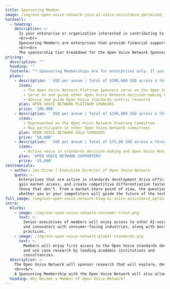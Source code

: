 ```yaml
---
title: Sponsoring Member
image: /img/ovn-open-voice-network-join-ai-voice-assistance_optimized.jpg
hardsell:
  - heading: 
    description: >-
      Is your enterprise or organization interested in contributing to the Open Voice Network’s mission? We encourage you to become a Sponsoring Member of the Open Voice Network.
      <br><br>
      Sponsoring Members are enterprises that provide financial support and executive leadership to the Open Voice Network. Sponsorship is open worldwide to enterprises and public entities, as well as those that advise or represent such enterprises and entities.
      <br><br>
      The sponsorship tier breakdown for the Open Voice Network Sponsoring Membership is as follows:
pricing:
  description: ""
  heading: ""
  footnote: "* Sponsoring Memberships are for enterprises only. If you would like to become individually involved with the Open Voice Network, please visit our Friends of the Open Voice Network page."
  plans:
    - description: ' USD per annum | Total of $300,000 USD across a three-year commitment'
      items:
        - The Open Voice Network Platinum Sponsors serve on the Open Voice Network Steering Committee
        - Serve on and guide other Open Voice Network decision-making bodies
        - Advise and guide Open Voice standards-centric research
      plan: OPEN VOICE NETWORK PLATINUM SPONSORS
      price: '100,000'
    - description: ' USD per annum | Total of $150,000 USD across a three-year commitment'
      items:
        - Represented on the Open Voice Network Steering Committee
        - May participate in other Open Voice Network committees
      plan: OPEN VOICE NETWORK GOLD SPONSORS
      price: '50,000'
    - description: ' USD per annum | Total of $75,00 USD across a three-year commitment'
      items:
        - Active voice in standards decision-making and Open Voice Network outreach
      plan: 'OPEN VOICE NETWORK SUPPORTERS'
      price: '25,000'
testimonials:
  - author: Jon Stine | Executive Director of Open Voice Network
    quote: >-
      Enterprises that are active in standards development drive efficiencies,
      gain market access, and create competitive differentiation faster than
      those that don’t. From a market-share point of view, the question is
      whether you or your competitors will guide the future of the technology.
full_image: /img/ovn-open-voice-network-blog-ai-voice-assistance_optimized.jpg
intro:
  blurbs:
    - image: /img/ovn-open-voice-network-consumer-trust.png
      text: >-
        Senior executives of members will enjoy access to other AI-voice leaders
        and innovators with consumer-facing industries, along with best
        practices.
    - image: /img/ovn-open-voice-network-global-standards.png
      text: >-
        Members will enjoy first access to the Open Voice standards development
        and use case research by leading academic institutions and
        consultancies.
  description: >-
    The Open Voice Network will sponsor research that will explore, develop, and assert standards and technologies of open voice. Contributions from Sponsoring Members will help shape the future of voice AI in areas of technology, value propositions, provider ecosystems, competition, and commercial and personal information privacy. 
    <br><br>
    A Sponsoring Membership with the Open Voice Network will also allow senior executives from your enterprise or organization to participate in industry symposia on research and best practices in voice-AI commerce, as well as gain first access to the Open Voice Network standards development, use case research by leading academic institutions and consultancies, and networking with voice-AI leaders and innovators within consumer-facing industries. 
  heading: Why Become a Member of Open Voice Network?
---
```


